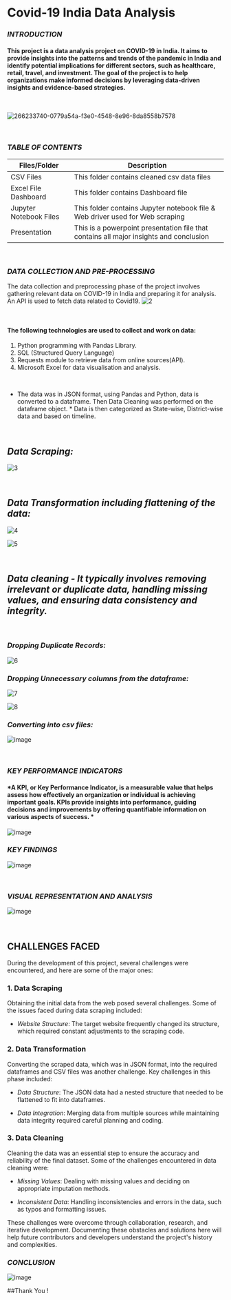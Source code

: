 # Covid-19 India Data Analysis

### *INTRODUCTION*

#### This project is a data analysis project on COVID-19 in India. It aims to provide insights into the patterns and trends of the pandemic in India and identify potential implications for different sectors, such as healthcare, retail, travel, and investment. The goal of the project is to help organizations make informed decisions by leveraging data-driven insights and evidence-based strategies. 
<br /> 

![266233740-0779a54a-f3e0-4548-8e96-8da8558b7578](https://github.com/OmMahalle/Covid-19-EDA/assets/133775655/3e0f6f09-9d3f-4c1b-9b7d-24cd255e4698)


<br />

### *TABLE OF CONTENTS*

| Files/Folder | Description |
| -----------  | ----------- |
| CSV Files       | This folder contains cleaned csv data files          |
| Excel File Dashboard    | This folder contains Dashboard file     |
| Jupyter Notebook Files | This folder contains Jupyter notebook file & Web driver used for Web scraping   |
| Presentation | This is a powerpoint presentation file that contains all major insights and conclusion |


<br />

### *DATA COLLECTION AND PRE-PROCESSING*
The data collection and preprocessing phase of the project involves gathering relevant data on COVID-19 in India and preparing it for analysis.
An API is used to fetch data related to Covid19. 
![2](https://github.com/OmMahalle/Covid-19-EDA/assets/133775655/9cabd93d-7779-49ba-895b-227a5ad5aa31)


<br /> 

#### The following technologies are used to collect and work on data:
1. Python programming with Pandas Library.
2. SQL (Structured Query Language)
3. Requests module to retrieve data from online sources(API).
4. Microsoft Excel for data visualisation and analysis.

<br />

* The data was in JSON format, using Pandas and Python, data is converted to a dataframe. Then Data Cleaning was performed on the dataframe object. *
Data is then categorized as State-wise, District-wise data and based on timeline.

 <br /> 

## *Data Scraping:*

![3](https://github.com/OmMahalle/Covid-19-EDA/assets/133775655/301f3385-2e84-45a5-86be-32bcfb0452d9)


 <br /> 

## *Data Transformation including flattening of the data:*

![4](https://github.com/OmMahalle/Covid-19-EDA/assets/133775655/2d259fa7-8144-4d81-8425-ca619ee00ea4)


![5](https://github.com/OmMahalle/Covid-19-EDA/assets/133775655/9fa9d741-99af-4c17-830b-ca4fa8512128)


 <br /> 

## *Data cleaning - It typically involves removing irrelevant or duplicate data, handling missing values, and ensuring data consistency and integrity.*

 <br /> 
 
### *Dropping Duplicate Records:*

![6](https://github.com/OmMahalle/Covid-19-EDA/assets/133775655/379706e9-fb4f-4d50-8080-a240ac40adb4)



### *Dropping Unnecessary columns from the dataframe:*

![7](https://github.com/OmMahalle/Covid-19-EDA/assets/133775655/2b019476-5f38-4f3c-be24-83996df9e702)



![8](https://github.com/OmMahalle/Covid-19-EDA/assets/133775655/eeee4e37-65c1-46f8-9a86-8637cc0a3856)


### *Converting into csv files:*

![image](https://github.com/Rushikesh-Kharat/Covid19-India-Exploratory-Data-Analysis/assets/99657888/173d74a2-16fa-4e7e-8b14-9a9642fc5da7)
 
<br />

### *KEY PERFORMANCE INDICATORS*
#### *A KPI, or Key Performance Indicator, is a measurable value that helps assess how effectively an organization or individual is achieving important goals. KPIs provide insights into performance, guiding decisions and improvements by offering quantifiable information on various aspects of success. * 
![image](https://github.com/Rushikesh-Kharat/Covid19-India-Exploratory-Data-Analysis/assets/99657888/7387c7d2-cbcd-4767-8fd1-56f4dcc9d01a)
<br />

### *KEY FINDINGS*
![image](https://github.com/Rushikesh-Kharat/Covid19-India-Exploratory-Data-Analysis/assets/99657888/292fdb4d-752c-4f9e-aaeb-2e33c07068c6)

<br />

### *VISUAL REPRESENTATION AND ANALYSIS*
![image](https://github.com/Rushikesh-Kharat/Covid19-India-Exploratory-Data-Analysis/assets/99657888/fe8b70b8-cdb9-4749-8015-3060eb4f7e42)

<br />

## CHALLENGES FACED

During the development of this project, several challenges were encountered, and here are some of the major ones:

### 1. Data Scraping

Obtaining the initial data from the web posed several challenges. Some of the issues faced during data scraping included:

- *Website Structure*: The target website frequently changed its structure, which required constant adjustments to the scraping code.

### 2. Data Transformation

Converting the scraped data, which was in JSON format, into the required dataframes and CSV files was another challenge. Key challenges in this phase included:

- *Data Structure*: The JSON data had a nested structure that needed to be flattened to fit into dataframes.

- *Data Integration*: Merging data from multiple sources while maintaining data integrity required careful planning and coding.

### 3. Data Cleaning

Cleaning the data was an essential step to ensure the accuracy and reliability of the final dataset. Some of the challenges encountered in data cleaning were:

- *Missing Values*: Dealing with missing values and deciding on appropriate imputation methods.

- *Inconsistent Data*: Handling inconsistencies and errors in the data, such as typos and formatting issues.

These challenges were overcome through collaboration, research, and iterative development. Documenting these obstacles and solutions here will help future contributors and developers understand the project's history and complexities.

### *CONCLUSION*
![image](https://github.com/Rushikesh-Kharat/Covid19-India-Exploratory-Data-Analysis/assets/99657888/8198805b-b6d8-4b11-8087-784fe9254957)

##Thank You !
